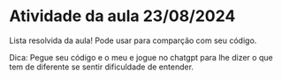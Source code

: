 
# Atividade da aula 23/08/2024

Lista resolvida da aula! Pode usar para comparção com seu código.

Dica: Pegue seu código e o meu e jogue no chatgpt para lhe dizer o que tem de diferente se sentir dificuldade de entender.
